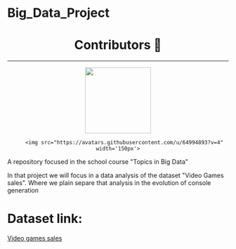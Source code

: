 # Big_Data_Project

<h1 align='center' font-family: 'Roboto'>Contributors 🐍</h1>
<hr>
<center>
        <img src="https://avatars.githubusercontent.com/u/72263429?s=400&u=40bcc48d6b0edb21dc726fc26e5be003f3f93ac6&v=4" width='150px'>
   
        <img src="https://avatars.githubusercontent.com/u/64994893?v=4" width='150px'>
   
</center>

A repository focused in the school course "Topics in Big Data"

In that project we will focus in a data analysis of the dataset "Video Games sales". Where we plain separe that analysis in the evolution of console generation

# Dataset link:
<a href= "https://www.kaggle.com/datasets/gregorut/videogamesales">Video games sales<a>
</div>
